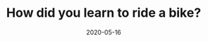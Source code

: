 ---
title: 'How did you learn to ride a bike?'
date: '2020-05-16'
videoUrl: 'https://www.youtube.com/watch?v=grJctHYK7cA'
---
